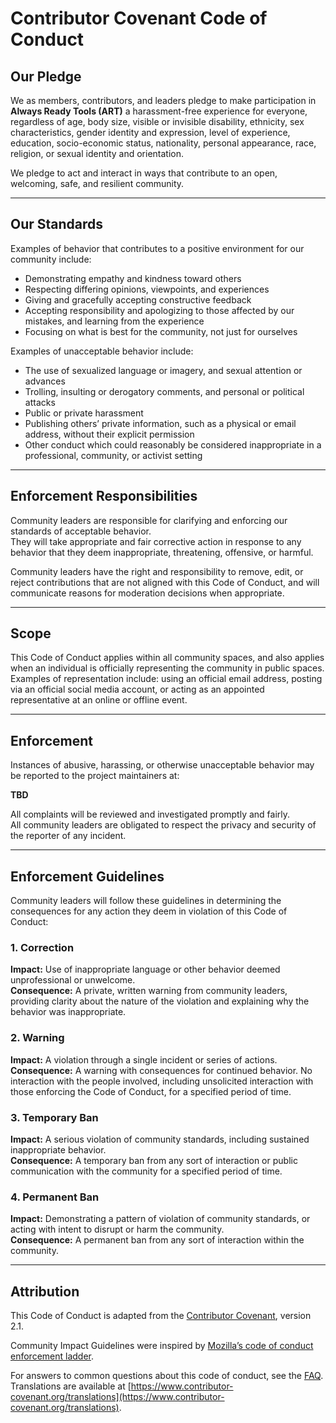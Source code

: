 # Contributor Covenant Code of Conduct

## Our Pledge

We as members, contributors, and leaders pledge to make participation in **Always Ready Tools (ART)** a harassment-free experience for everyone, regardless of age, body size, visible or invisible disability, ethnicity, sex characteristics, gender identity and expression, level of experience, education, socio-economic status, nationality, personal appearance, race, religion, or sexual identity and orientation.

We pledge to act and interact in ways that contribute to an open, welcoming, safe, and resilient community.

---

## Our Standards

Examples of behavior that contributes to a positive environment for our community include:

- Demonstrating empathy and kindness toward others  
- Respecting differing opinions, viewpoints, and experiences  
- Giving and gracefully accepting constructive feedback  
- Accepting responsibility and apologizing to those affected by our mistakes, and learning from the experience  
- Focusing on what is best for the community, not just for ourselves  

Examples of unacceptable behavior include:

- The use of sexualized language or imagery, and sexual attention or advances  
- Trolling, insulting or derogatory comments, and personal or political attacks  
- Public or private harassment  
- Publishing others’ private information, such as a physical or email address, without their explicit permission  
- Other conduct which could reasonably be considered inappropriate in a professional, community, or activist setting  

---

## Enforcement Responsibilities

Community leaders are responsible for clarifying and enforcing our standards of acceptable behavior.  
They will take appropriate and fair corrective action in response to any behavior that they deem inappropriate, threatening, offensive, or harmful.

Community leaders have the right and responsibility to remove, edit, or reject contributions that are not aligned with this Code of Conduct, and will communicate reasons for moderation decisions when appropriate.

---

## Scope

This Code of Conduct applies within all community spaces, and also applies when an individual is officially representing the community in public spaces.  
Examples of representation include: using an official email address, posting via an official social media account, or acting as an appointed representative at an online or offline event.

---

## Enforcement

Instances of abusive, harassing, or otherwise unacceptable behavior may be reported to the project maintainers at:

**TBD**

All complaints will be reviewed and investigated promptly and fairly.  
All community leaders are obligated to respect the privacy and security of the reporter of any incident.

---

## Enforcement Guidelines

Community leaders will follow these guidelines in determining the consequences for any action they deem in violation of this Code of Conduct:

### 1. Correction
**Impact:** Use of inappropriate language or other behavior deemed unprofessional or unwelcome.  
**Consequence:** A private, written warning from community leaders, providing clarity about the nature of the violation and explaining why the behavior was inappropriate.

### 2. Warning
**Impact:** A violation through a single incident or series of actions.  
**Consequence:** A warning with consequences for continued behavior. No interaction with the people involved, including unsolicited interaction with those enforcing the Code of Conduct, for a specified period of time.

### 3. Temporary Ban
**Impact:** A serious violation of community standards, including sustained inappropriate behavior.  
**Consequence:** A temporary ban from any sort of interaction or public communication with the community for a specified period of time.

### 4. Permanent Ban
**Impact:** Demonstrating a pattern of violation of community standards, or acting with intent to disrupt or harm the community.  
**Consequence:** A permanent ban from any sort of interaction within the community.

---

## Attribution

This Code of Conduct is adapted from the [Contributor Covenant](https://www.contributor-covenant.org), version 2.1.  

Community Impact Guidelines were inspired by [Mozilla’s code of conduct enforcement ladder](https://github.com/mozilla/diversity).

For answers to common questions about this code of conduct, see the [FAQ](https://www.contributor-covenant.org/faq).  
Translations are available at [https://www.contributor-covenant.org/translations](https://www.contributor-covenant.org/translations).
